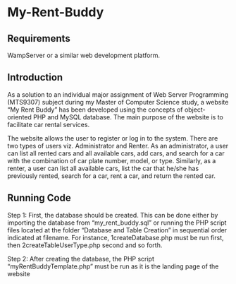 # My-Rent-Buddy

## Requirements

WampServer or a similar web development platform. 

## Introduction
As a solution to an individual major assignment of Web Server Programming (MTS9307) subject during my Master of Computer Science study, a website “My Rent Buddy” has been developed using the concepts of 
object-oriented PHP and MySQL database. The main purpose of the website is to facilitate car rental services.

The website allows the user to register or log in to the system. There are two types of users viz. Administrator and Renter. As an administrator, a user can list 
all rented cars and all available cars, add cars, and search for a car with the combination of car plate number, model, or type. Similarly, as a renter, a user 
can list all available cars, list the car that he/she has previously rented, search for a car, rent a car, and return the rented car.


## Running Code
Step 1:
First, the database should be created. This can be done either by importing the database from “my_rent_buddy.sql” or running the PHP script files located at the 
folder “Database and Table Creation” in sequential order indicated at filename. For instance, 1createDatabase.php must be run first, then 
2createTableUserType.php second and so forth.

Step 2:
After creating the database, the PHP script “myRentBuddyTemplate.php” must be run as it is the landing page of the website
